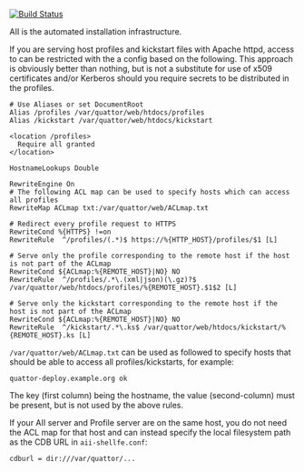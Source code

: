 [![Build Status](https://jenkins1.ugent.be/job/AII/badge/icon)](https://jenkins1.ugent.be/job/AII/)

AII is the automated installation infrastructure.

If you are serving host profiles and kickstart files with Apache httpd, access to can be restricted with the a config based on the following.
This approach is obviously better than nothing, but is not a substitute for use of x509 certificates and/or Kerberos should you require secrets to be distributed in the profiles.

```apacheconf
# Use Aliases or set DocumentRoot
Alias /profiles /var/quattor/web/htdocs/profiles
Alias /kickstart /var/quattor/web/htdocs/kickstart

<location /profiles>
  Require all granted
</location>

HostnameLookups Double

RewriteEngine On
# The following ACL map can be used to specify hosts which can access all profiles
RewriteMap ACLmap txt:/var/quattor/web/ACLmap.txt

# Redirect every profile request to HTTPS
RewriteCond %{HTTPS} !=on
RewriteRule  ^/profiles/(.*)$ https://%{HTTP_HOST}/profiles/$1 [L]

# Serve only the profile corresponding to the remote host if the host is not part of the ACLmap
RewriteCond ${ACLmap:%{REMOTE_HOST}|NO} NO
RewriteRule  ^/profiles/.*\.(xml|json)(\.gz)?$ /var/quattor/web/htdocs/profiles/%{REMOTE_HOST}.$1$2 [L]

# Serve only the kickstart corresponding to the remote host if the host is not part of the ACLmap
RewriteCond ${ACLmap:%{REMOTE_HOST}|NO} NO
RewriteRule  ^/kickstart/.*\.ks$ /var/quattor/web/htdocs/kickstart/%{REMOTE_HOST}.ks [L]
```

`/var/quattor/web/ACLmap.txt` can be used as followed to specify hosts that should be able to access all profiles/kickstarts, for example:
```
quattor-deploy.example.org ok
```
The key (first column) being the hostname, the value (second-column) must be present, but is not used by the above rules.


If your AII server and Profile server are on the same host, you do not need the ACL map for that host and can instead specify the local filesystem path as the CDB URL in `aii-shellfe.conf`:
```
cdburl = dir:///var/quattor/...
```
